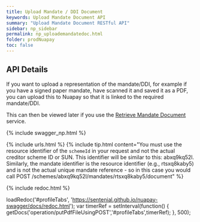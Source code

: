 ```yaml
---
title: Upload Mandate / DDI Document
keywords: Upload Mandate Document API
summary: "Upload Mandate Document RESTful API"
sidebar: np_sidebar
permalink: np_uploademandatedoc.html
folder: prodNuapay
toc: false
---
```


## API Details

If you want to upload a representation of the mandate/DDI, for example if you have a signed paper mandate, have scanned it and saved it as a PDF, you can upload this to Nuapay so that it is linked to the required mandate/DDI.

This can then be viewed later if you use the [Retrieve Mandate Document](np_retrievemandatedoc.html) service.

{% include swagger_np.html %}

{% include urls.html %}
{% include tip.html content="You must use the resource identifier of the `schemeId` in your request and not the actual creditor scheme ID or SUN. This identifier will be similar to this: abxq9kq52l. Similarly, the mandate identifier is the resource identifier (e.g., rtsxq8kaby5) and is not the actual unique mandate reference - so in this case you would call POST /schemes/abxq9kq52l/mandates/rtsxq8kaby5/document" %}

<ul id="profileTabs" class="nav nav-tabs">


</ul>

{% include redoc.html %}

loadRedoc('#profileTabs', 'https://sentenial.github.io/nuapay-swagger/docs/redoc.html');
var timerRef = setInterval(function() { getDocs('operation/putPdfFileUsingPOST','#profileTabs',timerRef); }, 500);


</script>


<div id="mydiv"></div>
</div>
</div>




<!--{% include swaggerlink.html %}-->
